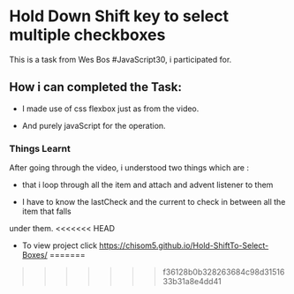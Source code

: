 # Hold Down Shift key to select multiple checkboxes

This is a task from Wes Bos #JavaScript30, i participated for.

## How i can completed the Task:

* I made use of css flexbox just as from the video.

* And purely javaScript for the operation.

### Things Learnt

After going through the video, i understood two things which are :

* that i loop through all the item and attach and advent listener to them

* I have to know the lastCheck and the current to check in between all the item that falls

under them.
<<<<<<< HEAD
 
* To view project click https://chisom5.github.io/Hold-ShiftTo-Select-Boxes/
=======
>>>>>>> f36128b0b328263684c98d3151633b31a8e4dd41
